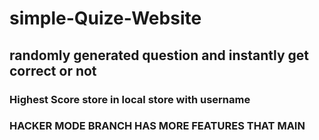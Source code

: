 # simple-Quize-Website

## randomly generated question and instantly get correct or not 
### Highest Score store in local store with username


### HACKER MODE BRANCH  HAS MORE FEATURES THAT MAIN

